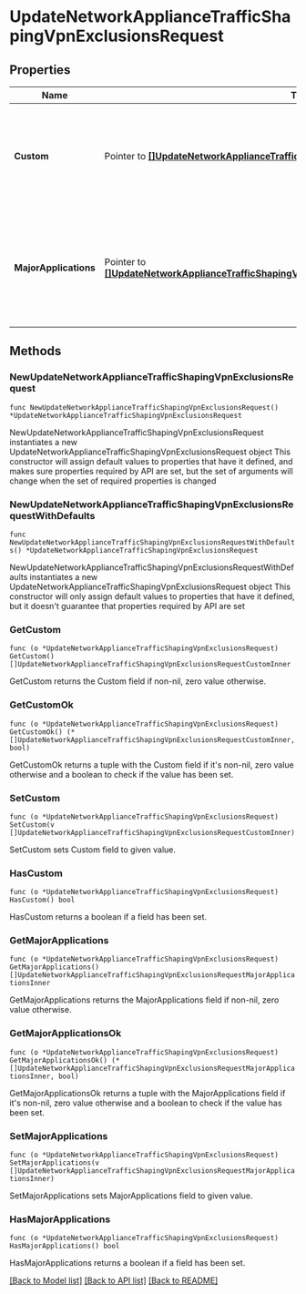 # UpdateNetworkApplianceTrafficShapingVpnExclusionsRequest

## Properties

Name | Type | Description | Notes
------------ | ------------- | ------------- | -------------
**Custom** | Pointer to [**[]UpdateNetworkApplianceTrafficShapingVpnExclusionsRequestCustomInner**](UpdateNetworkApplianceTrafficShapingVpnExclusionsRequestCustomInner.md) | Custom VPN exclusion rules. Pass an empty array to clear existing rules. | [optional] 
**MajorApplications** | Pointer to [**[]UpdateNetworkApplianceTrafficShapingVpnExclusionsRequestMajorApplicationsInner**](UpdateNetworkApplianceTrafficShapingVpnExclusionsRequestMajorApplicationsInner.md) | Major Application based VPN exclusion rules. Pass an empty array to clear existing rules. | [optional] 

## Methods

### NewUpdateNetworkApplianceTrafficShapingVpnExclusionsRequest

`func NewUpdateNetworkApplianceTrafficShapingVpnExclusionsRequest() *UpdateNetworkApplianceTrafficShapingVpnExclusionsRequest`

NewUpdateNetworkApplianceTrafficShapingVpnExclusionsRequest instantiates a new UpdateNetworkApplianceTrafficShapingVpnExclusionsRequest object
This constructor will assign default values to properties that have it defined,
and makes sure properties required by API are set, but the set of arguments
will change when the set of required properties is changed

### NewUpdateNetworkApplianceTrafficShapingVpnExclusionsRequestWithDefaults

`func NewUpdateNetworkApplianceTrafficShapingVpnExclusionsRequestWithDefaults() *UpdateNetworkApplianceTrafficShapingVpnExclusionsRequest`

NewUpdateNetworkApplianceTrafficShapingVpnExclusionsRequestWithDefaults instantiates a new UpdateNetworkApplianceTrafficShapingVpnExclusionsRequest object
This constructor will only assign default values to properties that have it defined,
but it doesn't guarantee that properties required by API are set

### GetCustom

`func (o *UpdateNetworkApplianceTrafficShapingVpnExclusionsRequest) GetCustom() []UpdateNetworkApplianceTrafficShapingVpnExclusionsRequestCustomInner`

GetCustom returns the Custom field if non-nil, zero value otherwise.

### GetCustomOk

`func (o *UpdateNetworkApplianceTrafficShapingVpnExclusionsRequest) GetCustomOk() (*[]UpdateNetworkApplianceTrafficShapingVpnExclusionsRequestCustomInner, bool)`

GetCustomOk returns a tuple with the Custom field if it's non-nil, zero value otherwise
and a boolean to check if the value has been set.

### SetCustom

`func (o *UpdateNetworkApplianceTrafficShapingVpnExclusionsRequest) SetCustom(v []UpdateNetworkApplianceTrafficShapingVpnExclusionsRequestCustomInner)`

SetCustom sets Custom field to given value.

### HasCustom

`func (o *UpdateNetworkApplianceTrafficShapingVpnExclusionsRequest) HasCustom() bool`

HasCustom returns a boolean if a field has been set.

### GetMajorApplications

`func (o *UpdateNetworkApplianceTrafficShapingVpnExclusionsRequest) GetMajorApplications() []UpdateNetworkApplianceTrafficShapingVpnExclusionsRequestMajorApplicationsInner`

GetMajorApplications returns the MajorApplications field if non-nil, zero value otherwise.

### GetMajorApplicationsOk

`func (o *UpdateNetworkApplianceTrafficShapingVpnExclusionsRequest) GetMajorApplicationsOk() (*[]UpdateNetworkApplianceTrafficShapingVpnExclusionsRequestMajorApplicationsInner, bool)`

GetMajorApplicationsOk returns a tuple with the MajorApplications field if it's non-nil, zero value otherwise
and a boolean to check if the value has been set.

### SetMajorApplications

`func (o *UpdateNetworkApplianceTrafficShapingVpnExclusionsRequest) SetMajorApplications(v []UpdateNetworkApplianceTrafficShapingVpnExclusionsRequestMajorApplicationsInner)`

SetMajorApplications sets MajorApplications field to given value.

### HasMajorApplications

`func (o *UpdateNetworkApplianceTrafficShapingVpnExclusionsRequest) HasMajorApplications() bool`

HasMajorApplications returns a boolean if a field has been set.


[[Back to Model list]](../README.md#documentation-for-models) [[Back to API list]](../README.md#documentation-for-api-endpoints) [[Back to README]](../README.md)


